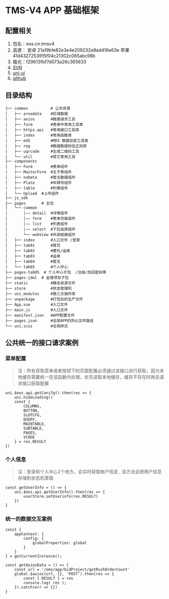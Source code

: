 # TMS-V4 APP 基础框架

## 配置相关

1. 包名：eos.cn.tmsv4
2. 高德： 安卓 21a19bfe82e3e4e209232e8ad416e63e  苹果  41d4327253915f04c21302c065abc98b
3. 极光：f29613fbf7d073a26c365633
4. [SVN](https://47.94.202.228:8443/21.TMS_ITEM/99.TMS4/05.APP)
5. [uni-ui](https://uniapp.dcloud.net.cn/component/uniui/uni-ui.html)
6. [github](https://github.com/cc2049/eos-tms-app4.git)

## 目录结构 

```
├── common          # 公共资源
│   ├── areadata    #区域数据
│   ├── axios		#数据请求工具
│   ├── form		#表单中常用工具类
│   ├── https.api	#常用接口工具库
│   ├── index		#常用函数库
│   ├── md5			#MD5 数据加密工具类
│   ├── reg 		#数据数据校验正则库
│   ├── uqrcode 	#生成二维码工具
│   └── util		#其它常用工具
├── components
│   ├── Form		#表单组件
│   ├── MasterForm  #主子表组件
│   ├── noData		#暂无数据组件
│   ├── Plate       #车牌号组件
│   ├── table       #列表组件
│   └── Upload	#上传组件
├── js_sdk   
├── pages		# 主包
│   └── common
│       │—— detail  #详情组件
│       │—— form    #表单页面组件
│       │—— list    #列表组件
│       │—— select  #下拉选择组件
│       └── webView #外部链接组件
│   ├── index  		#入口文件 /登录
│   ├── tab01		#首页
│   ├── tab02		#委托/运单
│   ├── tab03		#运单
│   ├── tab04		#暂无
│   └── tab05		#个人中心
├── pages-tab05  # 个人中心子包  /注册/找回密码等
├── pages-jdwl  # 金德项目子包
├── static			#静态资源文件
├── store			#状态管理机
├── uni_modules     #第三方插件库
├── unpackage		#打包后的生产文件
├── App.vue			#入口文件
├── main.js			#入口文件
├── manifest.json	#APP配置文件
├── pages.json		#全部APP的所以文件路径
└── uni.scss		#全局样式

```

## 公共统一的接口请求案例
### 菜单配置

> 注：所有获取菜单或者按钮下的页面配置必须通过该接口进行获取，因为本地缓存需要统一在该函数内处理，优先读取本地缓存，缓存不存在时再去请求接口获取配置
```
uni.$eos.api.getConifg().then(res => {
	uni.hideLoading()
	const {
		COLUMNS,
		BUTTON,
		SLOTCFG,
		QUERY,
		MAINTABLE,
		SUBTABLE,
		PAGES,
		VCODE
	} = res.RESULT
})
```

### 个人信息
> 注：登录和个人中心2个地方，会实时获取账户信息 , 该方法会把用户信息存储到状态机里面

```
const getUserInfo = () => {
	uni.$eos.api.getUserInfo().then(res => {
		userStore.setUserinfo(res.RESULT)
	})
}
```

### 统一的数据交互案例

```
const {
	appContext: {
		config: {
			globalProperties: global
		}
	}
} = getCurrentInstance();

const getAxiosData = () => {
	const url = '/oms/app/bidProject/getRushOrderCount'
	global.$axios(url, {}, 'POST').then(res => {
		const { RESULT } = res 
		console.log( res );
	}).catch(err => {})
}
```